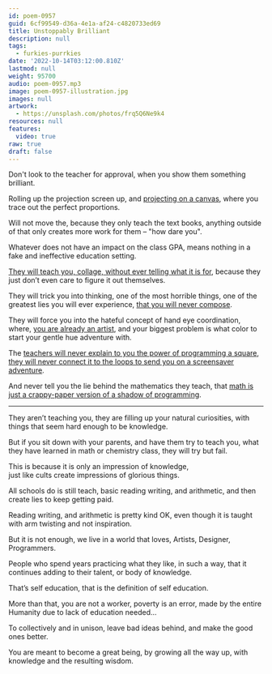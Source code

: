 ```yaml
---
id: poem-0957
guid: 6cf99549-d36a-4e1a-af24-c4820733ed69
title: Unstoppably Brilliant 
description: null
tags:
  - furkies-purrkies
date: '2022-10-14T03:12:00.810Z'
lastmod: null
weight: 95700
audio: poem-0957.mp3
image: poem-0957-illustration.jpg
images: null
artwork:
  - https://unsplash.com/photos/frq5Q6Ne9k4
resources: null
features:
  video: true
raw: true
draft: false
---
```


Don't look to the teacher for approval,
when you show them something brilliant.

Rolling up the projection screen up,
and [projecting on a canvas][0], where you trace out the perfect proportions.

Will not move the, because they only teach the text books,
anything outside of that only creates more work for them – "how dare you".

Whatever does not have an impact on the class GPA,
means nothing in a fake and ineffective education setting.

[They will teach you, collage, without ever telling what it is for][3],
because they just don’t even care to figure it out themselves.

They will trick you into thinking, one of the most horrible things,
one of the greatest lies you will ever experience, [that you will never compose][4].

They will force you into the hateful concept of hand eye coordination,
where, [you are already an artist][5], and your biggest problem is what color to start your gentle hue adventure with.

The [teachers will never explain to you the power of programming a square][1],
[they will never connect it to the loops to send you on a screensaver adventure][6].

And never tell you the lie behind the mathematics they teach,
that [math is just a crappy-paper version of a shadow of programming][7].

---

They aren’t teaching you, they are filling up your natural curiosities,
with things that seem hard enough to be knowledge.

But if you sit down with your parents, and have them try to teach you,
what they have learned in math or chemistry class, they will try but fail.

This is because it is only an impression of knowledge,  
just like cults create impressions of glorious things.

All schools do is still teach, basic reading writing, and arithmetic,
and then create lies to keep getting paid.

Reading writing, and arithmetic is pretty kind OK,
even though it is taught with arm twisting and not inspiration.

But it is not enough, we live in a world that loves,
Artists, Designer, Programmers.

People who spend years practicing what they like,
in such a way, that it continues adding to their talent, or body of knowledge.

That’s self education,
that is the definition of self education.

More than that, you are not a worker, poverty is an error,
made by the entire Humanity due to lack of education needed…

To collectively and in unison,
leave bad ideas behind, and make the good ones better.

You are meant to become a great being,
by growing all the way up, with knowledge and the resulting wisdom.

[0]: https://www.youtube.com/watch?v=bKtURFkwX6k
[1]: https://www.youtube.com/watch?v=8j0UDiN7my4&list=PLglp04UYZK_PrN6xWo_nJ-8kzyXDyFUwi
[3]: https://catpea.com/permalink/69c6d979-fd05-4794-9e82-8be987052ef2/files/poetry-0877-illustration.jpg
[4]: https://www.youtube.com/watch?v=0sRvkaxh8EU
[5]: https://www.youtube.com/watch?v=0uCH2z_zLmc
[6]: https://www.youtube.com/watch?v=s9wW2PpJsmQ
[7]: https://github.com/Jam3/math-as-code 

